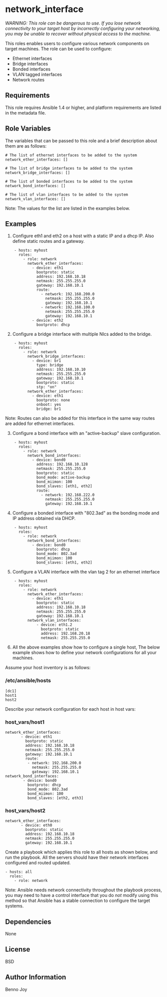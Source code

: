 network_interface
=================

_WARNING: This role can be dangerous to use. If you lose network connectivity
to your target host by incorrectly configuring your networking, you may be
unable to recover without physical access to the machine._

This roles enables users to configure various network components on target
machines. The role can be used to configure:

- Ethernet interfaces
- Bridge interfaces
- Bonded interfaces
- VLAN tagged interfaces
- Network routes

Requirements
------------

This role requires Ansible 1.4 or higher, and platform requirements are listed
in the metadata file.

Role Variables
--------------

The variables that can be passed to this role and a brief description about
them are as follows:

    # The list of ethernet interfaces to be added to the system
    network_ether_interfaces: []

    # The list of bridge interfaces to be added to the system
    network_bridge_interfaces: []

    # The list of bonded interfaces to be added to the system
    network_bond_interfaces: []

    # The list of vlan interfaces to be added to the system
    network_vlan_interfaces: []

Note: The values for the list are listed in the examples below.

Examples
--------

1) Configure eth1 and eth2 on a host with a static IP and a dhcp IP. Also
define static routes and a gateway.
```
    - hosts: myhost
      roles:
        - role: network
          network_ether_interfaces:
            - device: eth1
              bootproto: static
              address: 192.168.10.18
              netmask: 255.255.255.0
              gateway: 192.168.10.1
              route:
                - network: 192.168.200.0
                  netmask: 255.255.255.0
                  gateway: 192.168.10.1
                - network: 192.168.100.0
                  netmask: 255.255.255.0
                  gateway: 192.168.10.1
            - device: eth2
              bootproto: dhcp
```

2) Configure a bridge interface with multiple NIcs added to the bridge.
```
    - hosts: myhost
      roles:
        - role: network
          network_bridge_interfaces:
            - device: br1
              type: bridge
              address: 192.168.10.10
              netmask: 255.255.255.0
              gateway: 192.168.10.1
              bootproto: static
              stp: "on"
          network_ether_interfaces:
            - device: eth1
              bootproto: none
              onboot: yes
              bridge: br1
```

Note: Routes can also be added for this interface in the same way routes are
added for ethernet interfaces.

3) Configure a bond interface with an "active-backup" slave configuration.
```
    - hosts: myhost
      roles:
        - role: network
          network_bond_interfaces:
            - device: bond0
              address: 192.168.10.128
              netmask: 255.255.255.0
              bootproto: static
              bond_mode: active-backup
              bond_miimon: 100
              bond_slaves: [eth1, eth2]
              route:
                - network: 192.168.222.0
                  netmask: 255.255.255.0
                  gateway: 192.168.10.1
```

4) Configure a bonded interface with "802.3ad" as the bonding mode and IP
address obtained via DHCP.
```
    - hosts: myhost
      roles:
        - role: network
          network_bond_interfaces:
            - device: bond0
              bootproto: dhcp
              bond_mode: 802.3ad
              bond_miimon: 100
              bond_slaves: [eth1, eth2]
```

5) Configure a VLAN interface with the vlan tag 2 for an ethernet interface
```
    - hosts: myhost
      roles:
        - role: network
          network_ether_interfaces:
            - device: eth1
              bootproto: static
              address: 192.168.10.18
              netmask: 255.255.255.0
              gateway: 192.168.10.1
          network_vlan_interfaces:
	          - device: eth1.2
	            bootproto: static
	            address: 192.168.20.18
	            netmask: 255.255.255.0
```

6) All the above examples show how to configure a single host, The below
example shows how to define your network configurations for all your machines.

Assume your host inventory is as follows:

### /etc/ansible/hosts

    [dc1]
    host1
    host2

Describe your network configuration for each host in host vars:

### host_vars/host1

    network_ether_interfaces:
           - device: eth1
             bootproto: static
             address: 192.168.10.18
             netmask: 255.255.255.0
             gateway: 192.168.10.1
             route:
              - network: 192.168.200.0
                netmask: 255.255.255.0
                gateway: 192.168.10.1
    network_bond_interfaces:
            - device: bond0
              bootproto: dhcp
              bond_mode: 802.3ad
              bond_miimon: 100
              bond_slaves: [eth2, eth3]

### host_vars/host2

    network_ether_interfaces:
           - device: eth0
             bootproto: static
             address: 192.168.10.18
             netmask: 255.255.255.0
             gateway: 192.168.10.1

Create a playbook which applies this role to all hosts as shown below, and run
the playbook. All the servers should have their network interfaces configured
and routed updated.

    - hosts: all
      roles:
        - role: network

Note: Ansible needs network connectivity throughout the playbook process, you
may need to have a control interface that you do *not* modify using this
method so that Ansible has a stable connection to configure the target
systems.

Dependencies
------------

None

License
-------

BSD

Author Information
------------------

Benno Joy

